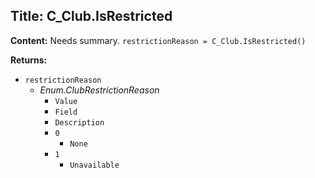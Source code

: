 ## Title: C_Club.IsRestricted

**Content:**
Needs summary.
`restrictionReason = C_Club.IsRestricted()`

**Returns:**
- `restrictionReason`
  - *Enum.ClubRestrictionReason*
    - `Value`
    - `Field`
    - `Description`
    - `0`
      - `None`
    - `1`
      - `Unavailable`